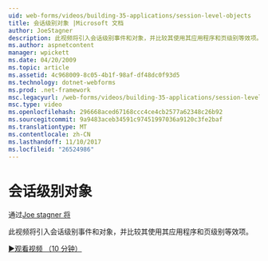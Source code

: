 ```yaml
---
uid: web-forms/videos/building-35-applications/session-level-objects
title: 会话级别对象 |Microsoft 文档
author: JoeStagner
description: 此视频将引入会话级别事件和对象，并比较其使用其应用程序和页级别等效项。
ms.author: aspnetcontent
manager: wpickett
ms.date: 04/20/2009
ms.topic: article
ms.assetid: 4c968009-8c05-4b1f-98af-df48dc0f93d5
ms.technology: dotnet-webforms
ms.prod: .net-framework
msc.legacyurl: /web-forms/videos/building-35-applications/session-level-objects
msc.type: video
ms.openlocfilehash: 296668aced67168ccc4ce4cb2577a62348c26b92
ms.sourcegitcommit: 9a9483aceb34591c97451997036a9120c3fe2baf
ms.translationtype: MT
ms.contentlocale: zh-CN
ms.lasthandoff: 11/10/2017
ms.locfileid: "26524986"
---
```

<a name="session-level-objects"></a>会话级别对象
====================
通过[Joe stagner 将](https://github.com/JoeStagner)

此视频将引入会话级别事件和对象，并比较其使用其应用程序和页级别等效项。

[&#9654;观看视频 （10 分钟）](https://channel9.msdn.com/Blogs/ASP-NET-Site-Videos/session-level-objects)
